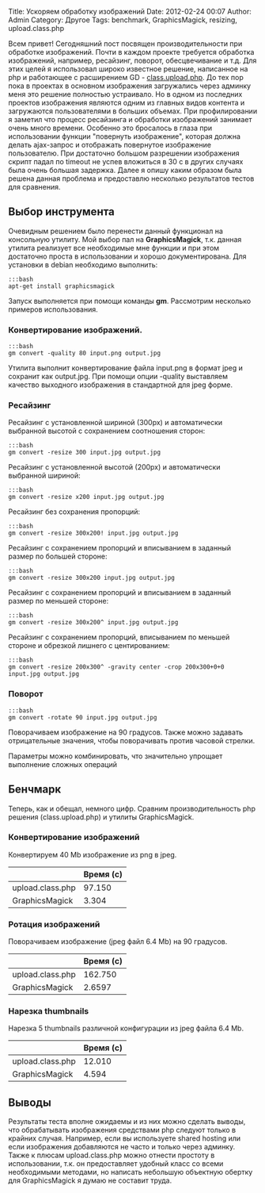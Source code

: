 Title: Ускоряем обработку изображений
Date: 2012-02-24 00:07
Author: Admin
Category: Другое
Tags: benchmark, GraphicsMagick, resizing, upload.class.php

Всем привет! Сегодняшний пост посвящен производительности при обработке
изображений. Почти в каждом проекте требуется обработка изображений,
например, ресайзинг, поворот, обесцвечивание и т.д. Для этих целей я
использовал широко известное решение, написанное на php и работающее с
расширением GD - [class.upload.php][]. До тех пор пока в проектах в
основном изображения загружались через админку меня это решение
полностью устраивало. Но в одном из последних проектов изображения
являются одним из главных видов контента и загружаются пользователями в
больших объемах. При профилировании я заметил что процесс ресайзинга и
обработки изображений занимает очень много времени. Особенно это
бросалось в глаза при использовании функции "повернуть изображение",
которая должна делать ajax-запрос и отображать повернутое изображение
пользователю. При достаточно большом разрешении изображения скрипт падал
по timeout не успев вложиться в 30 с в других случаях была очень большая
задержка. Далее я опишу каким образом была решена данная проблема и
предоставлю несколько результатов тестов для сравнения.

Выбор инструмента
-----------------

Очевидным решением было перенести данный функционал на консольную
утилиту. Мой выбор пал на **GraphicsMagick**, т.к. данная утилита
реализует все необходимые мне функции и при этом достаточно проста в
использовании и хорошо документирована. Для установки в debian
необходимо выполнить:

	:::bash
	apt-get install graphicsmagick

Запуск выполняется при помощи команды **gm**. Рассмотрим несколько
примеров использования.

### Конвертирование изображений.

	:::bash
	gm convert -quality 80 input.png output.jpg

Утилита выполнит конвертирование файла input.png в формат jpeg и
сохранит как output.jpg. При помощи опции -quality выставляем качество
выходного изображения в стандартной для jpeg форме.

### Ресайзинг

Ресайзинг с установленной шириной (300px) и автоматически выбранной
высотой с сохранением соотношения сторон:

	:::bash
	gm convert -resize 300 input.jpg output.jpg

Ресайзинг с установленной высотой (200px) и автоматически выбранной
шириной:

	:::bash
	gm convert -resize x200 input.jpg output.jpg

Ресайзинг без сохранения пропорций:

	:::bash
	gm convert -resize 300x200! input.jpg output.jpg

Ресайзинг с сохранением пропорций и вписыванием в заданный размер по
большей стороне:

	:::bash
	gm convert -resize 300x200 input.jpg output.jpg

Ресайзинг с сохранением пропорций и вписыванием в заданный размер по
меньшей стороне:

	:::bash
	gm convert -resize 300x200^ input.jpg output.jpg

Ресайзинг с сохранением пропорций, вписыванием по меньшей стороне и
обрезкой лишнего с центированием:
	
	:::bash
	gm convert -resize 200x300^ -gravity center -crop 200x300+0+0 input.jpg output.jpg

### Поворот

	:::bash
	gm convert -rotate 90 input.jpg output.jpg

Поворачиваем изображение на 90 градусов. Также можно задавать
отрицательные значения, чтобы поворачивать против часовой стрелки.

Параметры можно комбинировать, что значительно упрощает выполнение
сложных операций

Бенчмарк
--------

Теперь, как и обещал, немного цифр. Сравним производительность php
решения (class.upload.php) и утилиты GraphicsMagick.

### Конвертирование изображений

Конвертируем 40 Mb изображение из png в jpeg.

&nbsp;           | Время (с)
:----------------|:---------
upload.class.php | 97.150
GraphicsMagick   | 3.304

### Ротация изображений

Поворачиваем изображение (jpeg файл 6.4 Mb) на 90 градусов.

&nbsp;           | Время (с)
:----------------|:---------
upload.class.php | 162.750
GraphicsMagick   | 2.6597

### Нарезка thumbnails

Нарезка 5 thumbnails различной конфигурации из jpeg файла 6.4 Mb.

&nbsp;           | Время (с)
:----------------|:---------
upload.class.php | 12.010
GraphicsMagick   | 4.594

Выводы
------

Результаты теста вполне ожидаемы и из них можно сделать выводы, что
обрабатывать изображения средствами php следуют только в крайних случая.
Например, если вы используете shared hosting или если изображения
добавляются не часто и только через админку. Также к плюсам
upload.class.php можно отнести простоту в использовании, т.к. он
предоставляет удобный класс со всеми необходимыми методами, но написать
небольшую объектную обертку для GraphicsMagick я думаю не составит
труда.

  [class.upload.php]: http://www.verot.net/php_class_upload.htm
